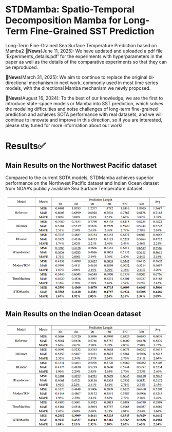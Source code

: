 # STDMamba: Spatio-Temporal Decomposition Mamba for Long-Term Fine-Grained SST Prediction
Long-Term Fine-Grained Sea Surface Temperature Prediction based on Mamba2
🚩**News**(June 11, 2025): We have updated and uploaded a pdf file 'Experiments_details.pdf' for the experiments with hyperparameters in the paper as well as the details of the comparative experiments so that they can be reproduced.

🚩**News**(March 31, 2025): We aim to continue to replace the original bi-directional mechanism in next work, commonly used in most time series models, with the directional Mamba mechanism we newly proposed.

🚩**News**(August 16, 2024): To the best of our knowledge, we are the first to introduce state-space models or Mamba into SST prediction, which solves the modeling difficulties and noise challenges of long-term fine-grained prediction and achieves SOTA performance with real datasets, and we will continue to innovate and improve in this direction, so if you are interested, please stay tuned for more information about our work!


# Results✅
## Main Results on the Northwest Pacific dataset

Compared to the current SOTA models, STDMamba achieves superior performance on the Northwest Pacific dataset and Indian Ocean dataset from NOAA’s publicly available Sea Surface Temperature dataset.

![main results](fig_NPO.png "main results")

## Main Results on the Indian Ocean dataset

![main results](fig_INO.png "main results")




